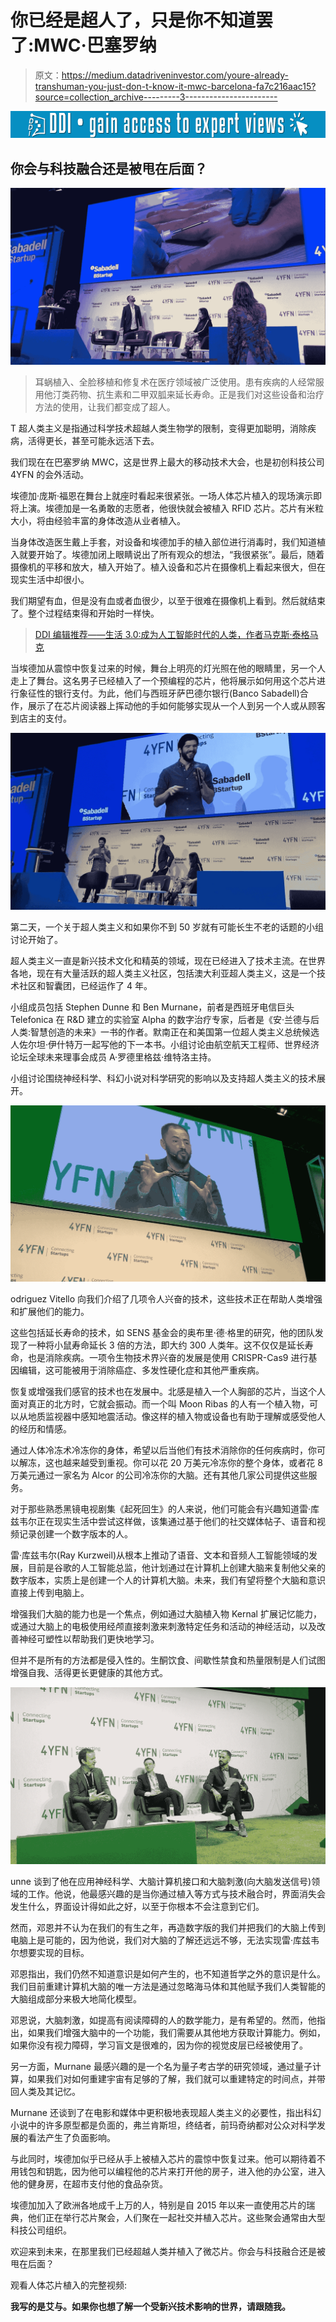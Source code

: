 # 你已经是超人了，只是你不知道罢了:MWC·巴塞罗纳

> 原文：<https://medium.datadriveninvestor.com/youre-already-transhuman-you-just-don-t-know-it-mwc-barcelona-fa7c216aac15?source=collection_archive---------3----------------------->

[![](img/87b8630b967bc4bff1cf2b363871968f.png)](http://www.track.datadriveninvestor.com/1B9E)

## 你会与科技融合还是被甩在后面？

![](img/8334abfcc2a42e9936b8c9bcbbcd589f.png)

> 耳蜗植入、全脸移植和修复术在医疗领域被广泛使用。患有疾病的人经常服用他汀类药物、抗生素和二甲双胍来延长寿命。正是我们对这些设备和治疗方法的使用，让我们都变成了超人。

T 超人类主义是指通过科学技术超越人类生物学的限制，变得更加聪明，消除疾病，活得更长，甚至可能永远活下去。

我们现在在巴塞罗纳 MWC，这是世界上最大的移动技术大会，也是初创科技公司 4YFN 的会外活动。

埃德加·庞斯·福恩在舞台上就座时看起来很紧张。一场人体芯片植入的现场演示即将上演。埃德加是一名勇敢的志愿者，他很快就会被植入 RFID 芯片。芯片有米粒大小，将由经验丰富的身体改造从业者植入。

当身体改造医生戴上手套，对设备和埃德加手的植入部位进行消毒时，我们知道植入就要开始了。埃德加闭上眼睛说出了所有观众的想法，“我很紧张”。最后，随着摄像机的平移和放大，植入开始了。植入设备和芯片在摄像机上看起来很大，但在现实生活中却很小。

我们期望有血，但是没有血或者血很少，以至于很难在摄像机上看到。然后就结束了。整个过程结束得和开始时一样快。

> [DDI 编辑推荐——生活 3.0:成为人工智能时代的人类，作者马克斯·泰格马克](https://www.amazon.com/gp/product/B07M72V9KS/ref=as_li_qf_asin_il_tl?ie=UTF8&tag=ddi018-20&creative=9325&linkCode=as2&creativeASIN=B07M72V9KS&linkId=a3b80f7bac01c1db77e48dd84e5fb82f)

当埃德加从震惊中恢复过来的时候，舞台上明亮的灯光照在他的眼睛里，另一个人走上了舞台。这名男子已经植入了一个预编程的芯片，他将展示如何用这个芯片进行象征性的银行支付。为此，他们与西班牙萨巴德尔银行(Banco Sabadell)合作，展示了在芯片阅读器上挥动他的手如何能够实现从一个人到另一个人或从顾客到店主的支付。

![](img/f8c0a9af774bc686270581d6ddcbb4ea.png)

第二天，一个关于超人类主义和如果你不到 50 岁就有可能长生不老的话题的小组讨论开始了。

超人类主义一直是新兴技术文化和精英的领域，现在已经进入了技术主流。在世界各地，现在有大量活跃的超人类主义社区，包括澳大利亚超人类主义，这是一个技术社区和智囊团，已经运作了 4 年。

小组成员包括 Stephen Dunne 和 Ben Murnane，前者是西班牙电信巨头 Telefonica 在 R&D 建立的实验室 Alpha 的数字治疗专家，后者是《安·兰德与后人类:智慧创造的未来》一书的作者。默南正在和美国第一位超人类主义总统候选人佐尔坦·伊什特万一起写他的下一本书。小组讨论由航空航天工程师、世界经济论坛全球未来理事会成员 A·罗德里格兹·维特洛主持。

小组讨论围绕神经科学、科幻小说对科学研究的影响以及支持超人类主义的技术展开。

![](img/50193930d3d6c35feb0a5f0fac2a6ede.png)

odriguez Vitello 向我们介绍了几项令人兴奋的技术，这些技术正在帮助人类增强和扩展他们的能力。

这些包括延长寿命的技术，如 SENS 基金会的奥布里·德·格里的研究，他的团队发现了一种将小鼠寿命延长 3 倍的方法，即大约 300 人类年。这不仅仅是延长寿命，也是消除疾病。一项令生物技术界兴奋的发展是使用 CRISPR-Cas9 进行基因编辑，这可能被用于消除癌症、多发性硬化症和其他严重疾病。

恢复或增强我们感官的技术也在发展中。北感是植入一个人胸部的芯片，当这个人面对真正的北方时，它就会振动。而一个叫 Moon Ribas 的人有一个植入物，可以从地质监视器中感知地震活动。像这样的植入物或设备也有助于理解或感受他人的经历和情感。

通过人体冷冻术冷冻你的身体，希望以后当他们有技术消除你的任何疾病时，你可以解冻，这也越来越受到重视。你可以花 20 万美元冷冻你的整个身体，或者花 8 万美元通过一家名为 Alcor 的公司冷冻你的大脑。还有其他几家公司提供这些服务。

对于那些熟悉黑镜电视剧集《起死回生》的人来说，他们可能会有兴趣知道雷·库兹韦尔正在现实生活中尝试这样做，该集通过基于他们的社交媒体帖子、语音和视频记录创建一个数字版本的人。

雷·库兹韦尔(Ray Kurzweil)从根本上推动了语音、文本和音频人工智能领域的发展，目前是谷歌的人工智能总监，他计划通过在计算机上创建大脑来复制他父亲的数字版本，实质上是创建一个人的计算机大脑。未来，我们有望将整个大脑和意识直接上传到电脑上。

增强我们大脑的能力也是一个焦点，例如通过大脑植入物 Kernal 扩展记忆能力，或通过大脑上的电极使用经颅直接刺激来刺激特定任务和活动的神经活动，以及改善神经可塑性以帮助我们更快地学习。

但并不是所有的方法都是侵入性的。生酮饮食、间歇性禁食和热量限制是人们试图增强自我、活得更长更健康的其他方式。

![](img/25e5022a853271d3b74bff3fdf58809e.png)

unne 谈到了他在应用神经科学、大脑计算机接口和大脑刺激(向大脑发送信号)领域的工作。他说，他最感兴趣的是当你通过植入等方式与技术融合时，界面消失会发生什么，界面设计得如此之好，以至于你根本不会注意到它们。

然而，邓恩并不认为在我们的有生之年，再造数字版的我们并把我们的大脑上传到电脑上是可能的，因为他说，我们对大脑的了解还远远不够，无法实现雷·库兹韦尔想要实现的目标。

邓恩指出，我们仍然不知道意识是如何产生的，也不知道哲学之外的意识是什么。我们目前重建计算机大脑的唯一方法是通过忽略海马体和其他赋予我们人类智能的大脑组成部分来极大地简化模型。

邓恩说，大脑刺激，如提高有阅读障碍的人的数学能力，是有希望的。然而，他指出，如果我们增强大脑中的一个功能，我们需要从其他地方获取计算能力。例如，如果你没有视力障碍，学习盲文是很难的，因为你的视觉皮层已经被使用了。

另一方面，Murnane 最感兴趣的是一个名为量子考古学的研究领域，通过量子计算，如果我们对如何重建宇宙有足够的了解，我们就可以重建特定的时间点，并带回人类及其记忆。

Murnane 还谈到了在电影和媒体中更积极地表现超人类主义的必要性，指出科幻小说中的许多原型都是负面的，弗兰肯斯坦，终结者，前玛奇纳都对公众对科学发展的看法产生了负面影响。

与此同时，埃德加似乎已经从手上被植入芯片的震惊中恢复过来。他可以期待着不用钱包和钥匙，因为他可以编程他的芯片来打开他的房子，进入他的办公室，进入他的健身房，在超市支付他的食品杂货。

埃德加加入了欧洲各地成千上万的人，特别是自 2015 年以来一直使用芯片的瑞典，他们正在举行芯片聚会，人们聚在一起社交并植入芯片。这些聚会通常由大型科技公司组织。

欢迎来到未来，在那里我们已经超越人类并植入了微芯片。你会与科技融合还是被甩在后面？

观看人体芯片植入的完整视频:

**我写的是艾与**[](https://www.transhumanism.com.au/)****。如果你也想了解一个受新兴技术影响的世界，请跟随我。****